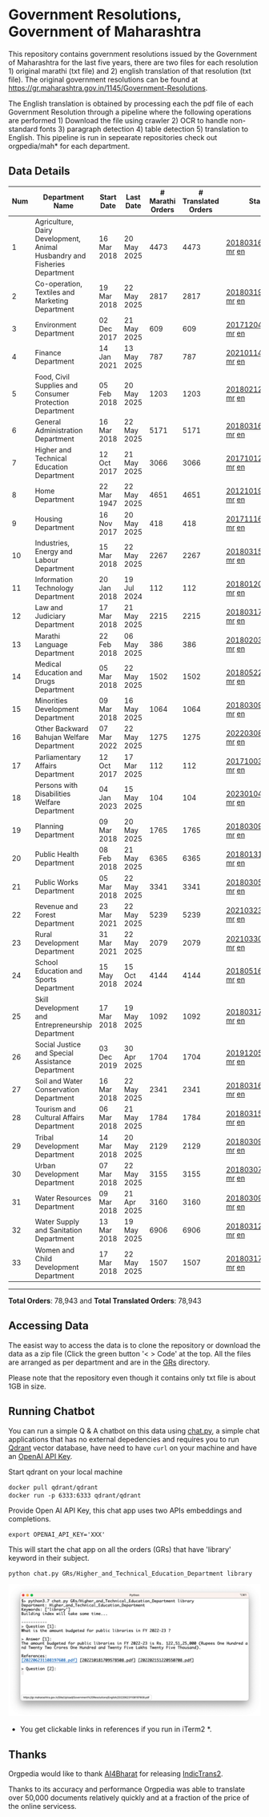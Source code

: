 # Government Resolutions, Government of Maharashtra

This repository contains government resolutions issued by the Government of Maharashtra for the last five years, there are two files for each resolution 1) original marathi (txt file) and 2) english translation of that resolution (txt file). The original government resolutions can be found at https://gr.maharashtra.gov.in/1145/Government-Resolutions.

The English translation is obtained by processing each the pdf file of each Government Resolution through a pipeline where the following operations are performed 1) Download the file using crawler 2) OCR to handle non-standard fonts 3) paragraph detection 4) table  detection 5) translation to English. This pipeline is run in sepearate repositories check out orgpedia/mah* for each department.


## Data Details

| Num | Department Name | Start Date | Last Date | # Marathi Orders | # Translated Orders | Starting Order | Last Order |
| --- | --------------- | ---------- | --------- | ---------------- | ------------------- | -------------- | ---------- |
| 1 | Agriculture, Dairy Development, Animal Husbandry and Fisheries Department | 16 Mar 2018 | 20 May 2025 | 4473 | 4473 | [201803161624182101.pdf](https://gr.maharashtra.gov.in/Site/Upload/Government%20Resolutions/English/201803161624182101.pdf) [mr](GRs/Agriculture,_Dairy_Development,_Animal_Husbandry_and_Fisheries_Department/201803161624182101.pdf.mr.txt) [en](GRs/Agriculture,_Dairy_Development,_Animal_Husbandry_and_Fisheries_Department/201803161624182101.pdf.en.txt) | [202505201615498701.pdf](https://gr.maharashtra.gov.in/Site/Upload/Government%20Resolutions/English/202505201615498701.pdf) [mr](GRs/Agriculture,_Dairy_Development,_Animal_Husbandry_and_Fisheries_Department/202505201615498701.pdf.mr.txt) [en](GRs/Agriculture,_Dairy_Development,_Animal_Husbandry_and_Fisheries_Department/202505201615498701.pdf.en.txt) |
| 2 | Co-operation, Textiles and Marketing Department | 19 Mar 2018 | 22 May 2025 | 2817 | 2817 | [201803191257576702.pdf](https://gr.maharashtra.gov.in/Site/Upload/Government%20Resolutions/English/201803191257576702.pdf) [mr](GRs/Co-operation,_Textiles_and_Marketing_Department/201803191257576702.pdf.mr.txt) [en](GRs/Co-operation,_Textiles_and_Marketing_Department/201803191257576702.pdf.en.txt) | [202505221213522802.pdf](https://gr.maharashtra.gov.in/Site/Upload/Government%20Resolutions/English/202505221213522802.pdf) [mr](GRs/Co-operation,_Textiles_and_Marketing_Department/202505221213522802.pdf.mr.txt) [en](GRs/Co-operation,_Textiles_and_Marketing_Department/202505221213522802.pdf.en.txt) |
| 3 | Environment Department | 02 Dec 2017 | 21 May 2025 | 609 | 609 | [201712041147216904.pdf](https://gr.maharashtra.gov.in/Site/Upload/Government%20Resolutions/English/201712041147216904.pdf) [mr](GRs/Environment_Department/201712041147216904.pdf.mr.txt) [en](GRs/Environment_Department/201712041147216904.pdf.en.txt) | [202505211607540104.pdf](https://gr.maharashtra.gov.in/Site/Upload/Government%20Resolutions/English/202505211607540104.pdf) [mr](GRs/Environment_Department/202505211607540104.pdf.mr.txt) [en](GRs/Environment_Department/202505211607540104.pdf.en.txt) |
| 4 | Finance Department | 14 Jan 2021 | 13 May 2025 | 787 | 787 | [202101141237329905.pdf](https://gr.maharashtra.gov.in/Site/Upload/Government%20Resolutions/English/202101141237329905.pdf) [mr](GRs/Finance_Department/202101141237329905.pdf.mr.txt) [en](GRs/Finance_Department/202101141237329905.pdf.en.txt) | [20250513111920033605.pdf](https://gr.maharashtra.gov.in/assets/public/20250513111920033605.pdf) [mr](GRs/Finance_Department/20250513111920033605.pdf.mr.txt) [en](GRs/Finance_Department/20250513111920033605.pdf.en.txt) |
| 5 | Food, Civil Supplies and Consumer Protection Department | 05 Feb 2018 | 20 May 2025 | 1203 | 1203 | [201802121244545806.pdf](https://gr.maharashtra.gov.in/Site/Upload/Government%20Resolutions/English/201802121244545806.pdf) [mr](GRs/Food,_Civil_Supplies_and_Consumer_Protection_Department/201802121244545806.pdf.mr.txt) [en](GRs/Food,_Civil_Supplies_and_Consumer_Protection_Department/201802121244545806.pdf.en.txt) | [202505201146313206.pdf](https://gr.maharashtra.gov.in/Site/Upload/Government%20Resolutions/English/202505201146313206.pdf) [mr](GRs/Food,_Civil_Supplies_and_Consumer_Protection_Department/202505201146313206.pdf.mr.txt) [en](GRs/Food,_Civil_Supplies_and_Consumer_Protection_Department/202505201146313206.pdf.en.txt) |
| 6 | General Administration Department | 16 Mar 2018 | 22 May 2025 | 5171 | 5171 | [201803161224022707.pdf](https://gr.maharashtra.gov.in/Site/Upload/Government%20Resolutions/English/201803161224022707.pdf) [mr](GRs/General_Administration_Department/201803161224022707.pdf.mr.txt) [en](GRs/General_Administration_Department/201803161224022707.pdf.en.txt) | [202505221732035507.pdf](https://gr.maharashtra.gov.in/Site/Upload/Government%20Resolutions/English/202505221732035507.pdf) [mr](GRs/General_Administration_Department/202505221732035507.pdf.mr.txt) [en](GRs/General_Administration_Department/202505221732035507.pdf.en.txt) |
| 7 | Higher and Technical Education Department | 12 Oct 2017 | 21 May 2025 | 3066 | 3066 | [201710121514029708.pdf](https://gr.maharashtra.gov.in/Site/Upload/Government%20Resolutions/English/201710121514029708.pdf) [mr](GRs/Higher_and_Technical_Education_Department/201710121514029708.pdf.mr.txt) [en](GRs/Higher_and_Technical_Education_Department/201710121514029708.pdf.en.txt) | [202505211731273608.pdf](https://gr.maharashtra.gov.in/Site/Upload/Government%20Resolutions/English/202505211731273608.pdf) [mr](GRs/Higher_and_Technical_Education_Department/202505211731273608.pdf.mr.txt) [en](GRs/Higher_and_Technical_Education_Department/202505211731273608.pdf.en.txt) |
| 8 | Home Department | 22 Mar 1947 | 22 May 2025 | 4651 | 4651 | [201210191648552129.pdf](https://gr.maharashtra.gov.in/Site/Upload/Government%20Resolutions/English/201210191648552129.pdf) [mr](GRs/Home_Department/201210191648552129.pdf.mr.txt) [en](GRs/Home_Department/201210191648552129.pdf.en.txt) | [202505221705271529.pdf](https://gr.maharashtra.gov.in/Site/Upload/Government%20Resolutions/English/202505221705271529.pdf) [mr](GRs/Home_Department/202505221705271529.pdf.mr.txt) [en](GRs/Home_Department/202505221705271529.pdf.en.txt) |
| 9 | Housing Department | 16 Nov 2017 | 20 May 2025 | 418 | 418 | [201711161447076609.pdf](https://gr.maharashtra.gov.in/Site/Upload/Government%20Resolutions/English/201711161447076609.pdf) [mr](GRs/Housing_Department/201711161447076609.pdf.mr.txt) [en](GRs/Housing_Department/201711161447076609.pdf.en.txt) | [202505201159345309.pdf](https://gr.maharashtra.gov.in/Site/Upload/Government%20Resolutions/English/202505201159345309.pdf) [mr](GRs/Housing_Department/202505201159345309.pdf.mr.txt) [en](GRs/Housing_Department/202505201159345309.pdf.en.txt) |
| 10 | Industries, Energy and Labour Department | 15 Mar 2018 | 22 May 2025 | 2267 | 2267 | [201803151204055010.pdf](https://gr.maharashtra.gov.in/Site/Upload/Government%20Resolutions/English/201803151204055010.pdf) [mr](GRs/Industries,_Energy_and_Labour_Department/201803151204055010.pdf.mr.txt) [en](GRs/Industries,_Energy_and_Labour_Department/201803151204055010.pdf.en.txt) | [202505221843158310.pdf](https://gr.maharashtra.gov.in/Site/Upload/Government%20Resolutions/English/202505221843158310.pdf) [mr](GRs/Industries,_Energy_and_Labour_Department/202505221843158310.pdf.mr.txt) [en](GRs/Industries,_Energy_and_Labour_Department/202505221843158310.pdf.en.txt) |
| 11 | Information Technology Department | 20 Jan 2018 | 19 Jul 2024 | 112 | 112 | [201801201843024511.pdf](https://gr.maharashtra.gov.in/Site/Upload/Government%20Resolutions/English/201801201843024511.pdf) [mr](GRs/Information_Technology_Department/201801201843024511.pdf.mr.txt) [en](GRs/Information_Technology_Department/201801201843024511.pdf.en.txt) | [202407191742379111.pdf](https://gr.maharashtra.gov.in/Site/Upload/Government%20Resolutions/English/202407191742379111.pdf) [mr](GRs/Information_Technology_Department/202407191742379111.pdf.mr.txt) [en](GRs/Information_Technology_Department/202407191742379111.pdf.en.txt) |
| 12 | Law and Judiciary Department | 17 Mar 2018 | 21 May 2025 | 2215 | 2215 | [201803171129290212.pdf](https://gr.maharashtra.gov.in/Site/Upload/Government%20Resolutions/English/201803171129290212.pdf) [mr](GRs/Law_and_Judiciary_Department/201803171129290212.pdf.mr.txt) [en](GRs/Law_and_Judiciary_Department/201803171129290212.pdf.en.txt) | [202505211234424712.pdf](https://gr.maharashtra.gov.in/Site/Upload/Government%20Resolutions/English/202505211234424712.pdf) [mr](GRs/Law_and_Judiciary_Department/202505211234424712.pdf.mr.txt) [en](GRs/Law_and_Judiciary_Department/202505211234424712.pdf.en.txt) |
| 13 | Marathi Language Department | 22 Feb 2018 | 06 May 2025 | 386 | 386 | [201802031549154233.pdf](https://gr.maharashtra.gov.in/Site/Upload/Government%20Resolutions/English/201802031549154233.pdf) [mr](GRs/Marathi_Language_Department/201802031549154233.pdf.mr.txt) [en](GRs/Marathi_Language_Department/201802031549154233.pdf.en.txt) | [202505061120080433.pdf](https://gr.maharashtra.gov.in/Site/Upload/Government%20Resolutions/English/202505061120080433.pdf) [mr](GRs/Marathi_Language_Department/202505061120080433.pdf.mr.txt) [en](GRs/Marathi_Language_Department/202505061120080433.pdf.en.txt) |
| 14 | Medical Education and Drugs Department | 05 Mar 2018 | 22 May 2025 | 1502 | 1502 | [201805221424292513.pdf](https://gr.maharashtra.gov.in/Site/Upload/Government%20Resolutions/English/201805221424292513.pdf) [mr](GRs/Medical_Education_and_Drugs_Department/201805221424292513.pdf.mr.txt) [en](GRs/Medical_Education_and_Drugs_Department/201805221424292513.pdf.en.txt) | [202505221341329413.pdf](https://gr.maharashtra.gov.in/Site/Upload/Government%20Resolutions/English/202505221341329413.pdf) [mr](GRs/Medical_Education_and_Drugs_Department/202505221341329413.pdf.mr.txt) [en](GRs/Medical_Education_and_Drugs_Department/202505221341329413.pdf.en.txt) |
| 15 | Minorities Development Department | 09 Mar 2018 | 16 May 2025 | 1064 | 1064 | [201803091218355314.pdf](https://gr.maharashtra.gov.in/Site/Upload/Government%20Resolutions/English/201803091218355314.pdf) [mr](GRs/Minorities_Development_Department/201803091218355314.pdf.mr.txt) [en](GRs/Minorities_Development_Department/201803091218355314.pdf.en.txt) | [202505161719264314.pdf](https://gr.maharashtra.gov.in/Site/Upload/Government%20Resolutions/English/202505161719264314.pdf) [mr](GRs/Minorities_Development_Department/202505161719264314.pdf.mr.txt) [en](GRs/Minorities_Development_Department/202505161719264314.pdf.en.txt) |
| 16 | Other Backward Bahujan Welfare Department | 07 Mar 2022 | 22 May 2025 | 1275 | 1275 | [202203081752439334.pdf](https://gr.maharashtra.gov.in/Site/Upload/Government%20Resolutions/English/202203081752439334.pdf) [mr](GRs/Other_Backward_Bahujan_Welfare_Department/202203081752439334.pdf.mr.txt) [en](GRs/Other_Backward_Bahujan_Welfare_Department/202203081752439334.pdf.en.txt) | [202505221224120534.pdf](https://gr.maharashtra.gov.in/Site/Upload/Government%20Resolutions/English/202505221224120534.pdf) [mr](GRs/Other_Backward_Bahujan_Welfare_Department/202505221224120534.pdf.mr.txt) [en](GRs/Other_Backward_Bahujan_Welfare_Department/202505221224120534.pdf.en.txt) |
| 17 | Parliamentary Affairs Department | 12 Oct 2017 | 17 Mar 2025 | 112 | 112 | [201710031642378615.pdf](https://gr.maharashtra.gov.in/Site/Upload/Government%20Resolutions/English/201710031642378615.pdf) [mr](GRs/Parliamentary_Affairs_Department/201710031642378615.pdf.mr.txt) [en](GRs/Parliamentary_Affairs_Department/201710031642378615.pdf.en.txt) | [202503171104518215.pdf](https://gr.maharashtra.gov.in/Site/Upload/Government%20Resolutions/English/202503171104518215.pdf) [mr](GRs/Parliamentary_Affairs_Department/202503171104518215.pdf.mr.txt) [en](GRs/Parliamentary_Affairs_Department/202503171104518215.pdf.en.txt) |
| 18 | Persons with Disabilities Welfare Department | 04 Jan 2023 | 15 May 2025 | 104 | 104 | [202301041906309635.pdf](https://gr.maharashtra.gov.in/Site/Upload/Government%20Resolutions/English/202301041906309635.pdf) [mr](GRs/Persons_with_Disabilities_Welfare_Department/202301041906309635.pdf.mr.txt) [en](GRs/Persons_with_Disabilities_Welfare_Department/202301041906309635.pdf.en.txt) | [202505151243498535.pdf](https://gr.maharashtra.gov.in/Site/Upload/Government%20Resolutions/English/202505151243498535.pdf) [mr](GRs/Persons_with_Disabilities_Welfare_Department/202505151243498535.pdf.mr.txt) [en](GRs/Persons_with_Disabilities_Welfare_Department/202505151243498535.pdf.en.txt) |
| 19 | Planning Department | 09 Mar 2018 | 20 May 2025 | 1765 | 1765 | [201803091441032716.pdf](https://gr.maharashtra.gov.in/Site/Upload/Government%20Resolutions/English/201803091441032716.pdf) [mr](GRs/Planning_Department/201803091441032716.pdf.mr.txt) [en](GRs/Planning_Department/201803091441032716.pdf.en.txt) | [202505201544381616.pdf](https://gr.maharashtra.gov.in/Site/Upload/Government%20Resolutions/English/202505201544381616.pdf) [mr](GRs/Planning_Department/202505201544381616.pdf.mr.txt) [en](GRs/Planning_Department/202505201544381616.pdf.en.txt) |
| 20 | Public Health Department | 08 Feb 2018 | 21 May 2025 | 6365 | 6365 | [201801311722275417.pdf](https://gr.maharashtra.gov.in/Site/Upload/Government%20Resolutions/English/201801311722275417.pdf) [mr](GRs/Public_Health_Department/201801311722275417.pdf.mr.txt) [en](GRs/Public_Health_Department/201801311722275417.pdf.en.txt) | [202505211300273417.pdf](https://gr.maharashtra.gov.in/Site/Upload/Government%20Resolutions/English/202505211300273417.pdf) [mr](GRs/Public_Health_Department/202505211300273417.pdf.mr.txt) [en](GRs/Public_Health_Department/202505211300273417.pdf.en.txt) |
| 21 | Public Works Department | 05 Mar 2018 | 22 May 2025 | 3341 | 3341 | [201803051515468118.pdf](https://gr.maharashtra.gov.in/Site/Upload/Government%20Resolutions/English/201803051515468118.pdf) [mr](GRs/Public_Works_Department/201803051515468118.pdf.mr.txt) [en](GRs/Public_Works_Department/201803051515468118.pdf.en.txt) | [202505221227271318.pdf](https://gr.maharashtra.gov.in/Site/Upload/Government%20Resolutions/English/202505221227271318.pdf) [mr](GRs/Public_Works_Department/202505221227271318.pdf.mr.txt) [en](GRs/Public_Works_Department/202505221227271318.pdf.en.txt) |
| 22 | Revenue and Forest Department | 23 Mar 2021 | 22 May 2025 | 5239 | 5239 | [202103231328393119.pdf](https://gr.maharashtra.gov.in/Site/Upload/Government%20Resolutions/English/202103231328393119.pdf) [mr](GRs/Revenue_and_Forest_Department/202103231328393119.pdf.mr.txt) [en](GRs/Revenue_and_Forest_Department/202103231328393119.pdf.en.txt) | [202505221751377319.pdf](https://gr.maharashtra.gov.in/Site/Upload/Government%20Resolutions/English/202505221751377319.pdf) [mr](GRs/Revenue_and_Forest_Department/202505221751377319.pdf.mr.txt) [en](GRs/Revenue_and_Forest_Department/202505221751377319.pdf.en.txt) |
| 23 | Rural Development Department | 31 Mar 2021 | 22 May 2025 | 2079 | 2079 | [202103301021181120.pdf](https://gr.maharashtra.gov.in/Site/Upload/Government%20Resolutions/English/202103301021181120.pdf) [mr](GRs/Rural_Development_Department/202103301021181120.pdf.mr.txt) [en](GRs/Rural_Development_Department/202103301021181120.pdf.en.txt) | [202505221440448220.pdf](https://gr.maharashtra.gov.in/Site/Upload/Government%20Resolutions/English/202505221440448220.pdf) [mr](GRs/Rural_Development_Department/202505221440448220.pdf.mr.txt) [en](GRs/Rural_Development_Department/202505221440448220.pdf.en.txt) |
| 24 | School Education and Sports Department | 15 May 2018 | 15 Oct 2024 | 4144 | 4144 | [201805161114241221.pdf](https://gr.maharashtra.gov.in/Site/Upload/Government%20Resolutions/English/201805161114241221.pdf) [mr](GRs/School_Education_and_Sports_Department/201805161114241221.pdf.mr.txt) [en](GRs/School_Education_and_Sports_Department/201805161114241221.pdf.en.txt) | [202410152127537021.pdf](https://gr.maharashtra.gov.in/Site/Upload/Government%20Resolutions/English/202410152127537021.pdf) [mr](GRs/School_Education_and_Sports_Department/202410152127537021.pdf.mr.txt) [en](GRs/School_Education_and_Sports_Department/202410152127537021.pdf.en.txt) |
| 25 | Skill Development and Entrepreneurship Department | 17 Mar 2018 | 19 May 2025 | 1092 | 1092 | [201803171322099003.pdf](https://gr.maharashtra.gov.in/Site/Upload/Government%20Resolutions/English/201803171322099003.pdf) [mr](GRs/Skill_Development_and_Entrepreneurship_Department/201803171322099003.pdf.mr.txt) [en](GRs/Skill_Development_and_Entrepreneurship_Department/201803171322099003.pdf.en.txt) | [202505191510193203.pdf](https://gr.maharashtra.gov.in/Site/Upload/Government%20Resolutions/English/202505191510193203.pdf) [mr](GRs/Skill_Development_and_Entrepreneurship_Department/202505191510193203.pdf.mr.txt) [en](GRs/Skill_Development_and_Entrepreneurship_Department/202505191510193203.pdf.en.txt) |
| 26 | Social Justice and Special Assistance Department | 03 Dec 2019 | 30 Apr 2025 | 1704 | 1704 | [201912051107011622.pdf](https://gr.maharashtra.gov.in/Site/Upload/Government%20Resolutions/English/201912051107011622.pdf) [mr](GRs/Social_Justice_and_Special_Assistance_Department/201912051107011622.pdf.mr.txt) [en](GRs/Social_Justice_and_Special_Assistance_Department/201912051107011622.pdf.en.txt) | [202504301621232822.pdf](https://gr.maharashtra.gov.in/Site/Upload/Government%20Resolutions/English/202504301621232822.pdf) [mr](GRs/Social_Justice_and_Special_Assistance_Department/202504301621232822.pdf.mr.txt) [en](GRs/Social_Justice_and_Special_Assistance_Department/202504301621232822.pdf.en.txt) |
| 27 | Soil and Water Conservation Department | 16 Mar 2018 | 22 May 2025 | 2341 | 2341 | [201803161247582426.pdf](https://gr.maharashtra.gov.in/Site/Upload/Government%20Resolutions/English/201803161247582426.pdf) [mr](GRs/Soil_and_Water_Conservation_Department/201803161247582426.pdf.mr.txt) [en](GRs/Soil_and_Water_Conservation_Department/201803161247582426.pdf.en.txt) | [202505221106421426.pdf](https://gr.maharashtra.gov.in/Site/Upload/Government%20Resolutions/English/202505221106421426.pdf) [mr](GRs/Soil_and_Water_Conservation_Department/202505221106421426.pdf.mr.txt) [en](GRs/Soil_and_Water_Conservation_Department/202505221106421426.pdf.en.txt) |
| 28 | Tourism and Cultural Affairs Department | 06 Mar 2018 | 21 May 2025 | 1784 | 1784 | [201803151055091823.pdf](https://gr.maharashtra.gov.in/Site/Upload/Government%20Resolutions/English/201803151055091823.pdf) [mr](GRs/Tourism_and_Cultural_Affairs_Department/201803151055091823.pdf.mr.txt) [en](GRs/Tourism_and_Cultural_Affairs_Department/201803151055091823.pdf.en.txt) | [202505211446159423.pdf](https://gr.maharashtra.gov.in/Site/Upload/Government%20Resolutions/English/202505211446159423.pdf) [mr](GRs/Tourism_and_Cultural_Affairs_Department/202505211446159423.pdf.mr.txt) [en](GRs/Tourism_and_Cultural_Affairs_Department/202505211446159423.pdf.en.txt) |
| 29 | Tribal Development Department | 14 Mar 2018 | 20 May 2025 | 2129 | 2129 | [201803091105184924.pdf](https://gr.maharashtra.gov.in/Site/Upload/Government%20Resolutions/English/201803091105184924.pdf) [mr](GRs/Tribal_Development_Department/201803091105184924.pdf.mr.txt) [en](GRs/Tribal_Development_Department/201803091105184924.pdf.en.txt) | [202505201611464924.pdf](https://gr.maharashtra.gov.in/Site/Upload/Government%20Resolutions/English/202505201611464924.pdf) [mr](GRs/Tribal_Development_Department/202505201611464924.pdf.mr.txt) [en](GRs/Tribal_Development_Department/202505201611464924.pdf.en.txt) |
| 30 | Urban Development Department | 07 Mar 2018 | 22 May 2025 | 3155 | 3155 | [201803071203178325.pdf](https://gr.maharashtra.gov.in/Site/Upload/Government%20Resolutions/English/201803071203178325.pdf) [mr](GRs/Urban_Development_Department/201803071203178325.pdf.mr.txt) [en](GRs/Urban_Development_Department/201803071203178325.pdf.en.txt) | [202505221449029025.pdf](https://gr.maharashtra.gov.in/Site/Upload/Government%20Resolutions/English/202505221449029025.pdf) [mr](GRs/Urban_Development_Department/202505221449029025.pdf.mr.txt) [en](GRs/Urban_Development_Department/202505221449029025.pdf.en.txt) |
| 31 | Water Resources Department | 09 Mar 2018 | 21 Apr 2025 | 3160 | 3160 | [201803091034435527.pdf](https://gr.maharashtra.gov.in/Site/Upload/Government%20Resolutions/English/201803091034435527.pdf) [mr](GRs/Water_Resources_Department/201803091034435527.pdf.mr.txt) [en](GRs/Water_Resources_Department/201803091034435527.pdf.en.txt) | [202504211805594127.pdf](https://gr.maharashtra.gov.in/Site/Upload/Government%20Resolutions/English/202504211805594127.pdf) [mr](GRs/Water_Resources_Department/202504211805594127.pdf.mr.txt) [en](GRs/Water_Resources_Department/202504211805594127.pdf.en.txt) |
| 32 | Water Supply and Sanitation Department | 13 Mar 2018 | 19 May 2025 | 6906 | 6906 | [201803121414108428.pdf](https://gr.maharashtra.gov.in/Site/Upload/Government%20Resolutions/English/201803121414108428.pdf) [mr](GRs/Water_Supply_and_Sanitation_Department/201803121414108428.pdf.mr.txt) [en](GRs/Water_Supply_and_Sanitation_Department/201803121414108428.pdf.en.txt) | [202505191342216428.pdf](https://gr.maharashtra.gov.in/Site/Upload/Government%20Resolutions/English/202505191342216428.pdf) [mr](GRs/Water_Supply_and_Sanitation_Department/202505191342216428.pdf.mr.txt) [en](GRs/Water_Supply_and_Sanitation_Department/202505191342216428.pdf.en.txt) |
| 33 | Women and Child Development Department | 17 Mar 2018 | 22 May 2025 | 1507 | 1507 | [201803171539444330.pdf](https://gr.maharashtra.gov.in/Site/Upload/Government%20Resolutions/English/201803171539444330.pdf) [mr](GRs/Women_and_Child_Development_Department/201803171539444330.pdf.mr.txt) [en](GRs/Women_and_Child_Development_Department/201803171539444330.pdf.en.txt) | [202505221724340830.pdf](https://gr.maharashtra.gov.in/Site/Upload/Government%20Resolutions/English/202505221724340830.pdf) [mr](GRs/Women_and_Child_Development_Department/202505221724340830.pdf.mr.txt) [en](GRs/Women_and_Child_Development_Department/202505221724340830.pdf.en.txt) |
----------------------------------------------------------------------------------------------------

**Total Orders**: 78,943 and **Total Translated Orders**: 78,943
## Accessing Data

The easist way to access the data is to clone the repository or download the data as a zip file (Click the green button '< > Code' at the top. All the files are arranged as per department and are in the [GRs](GRs) directory.

Please note that the repository even though it contains only txt file is about 1GB in size.

## Running Chatbot

You can run a simple Q & A chatbot on this data using [chat.py](chat.py), a simple chat applications that has no external depedencies and requires you to run [Qdrant](https://qdrant.tech/) vector database, have need to have `curl` on your machine and have an [OpenAI API Key](https://help.openai.com/en/articles/4936850-where-do-i-find-my-secret-api-key).

Start qdrant on your local machine
```shell
docker pull qdrant/qdrant
docker run -p 6333:6333 qdrant/qdrant
```

Provide Open AI API Key, this chat app uses two APIs embeddings and completions.
```shell
export OPENAI_API_KEY='XXX'
```

This will start the chat app on all the orders (GRs) that have 'library' keyword in their subject.

```shell
python chat.py GRs/Higher_and_Technical_Education_Department library
```

![screenshot of running chat.py](screenshot.png)

* You get clickable links in references if you run in iTerm2 *.

## Thanks

Orgpedia would like to thank [AI4Bharat](https://ai4bharat.iitm.ac.in/) for releasing [IndicTrans2](https://github.com/AI4Bharat/IndicTrans2).

Thanks to its accuracy and performance Orgpedia was able to translate over 50,000 documents relatively quickly and at a fraction of the price of the online servicess.

